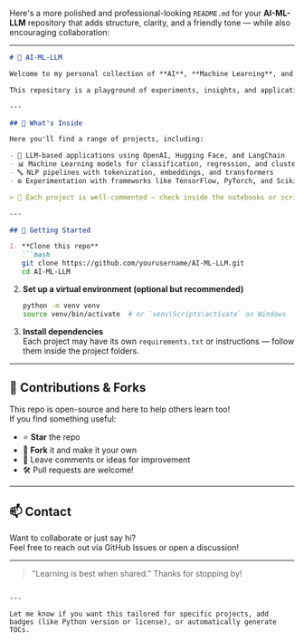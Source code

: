 Here's a more polished and professional-looking `README.md` for your **AI-ML-LLM** repository that adds structure, clarity, and a friendly tone — while also encouraging collaboration:

---

```markdown
# 🤖 AI-ML-LLM

Welcome to my personal collection of **AI**, **Machine Learning**, and **Large Language Model (LLM)** projects!

This repository is a playground of experiments, insights, and applications I've worked on as I grow my skills in data science, deep learning, and modern LLM frameworks. Feel free to explore, learn from, and adapt anything you find useful.

---

## 📁 What's Inside

Here you'll find a range of projects, including:

- 🤖 LLM-based applications using OpenAI, Hugging Face, and LangChain
- 📊 Machine Learning models for classification, regression, and clustering
- 🔤 NLP pipelines with tokenization, embeddings, and transformers
- ⚙️ Experimentation with frameworks like TensorFlow, PyTorch, and Scikit-learn

> 📌 Each project is well-commented — check inside the notebooks or scripts for detailed explanations and learnings.

---

## 🚀 Getting Started

1. **Clone this repo**  
   ```bash
   git clone https://github.com/yourusername/AI-ML-LLM.git
   cd AI-ML-LLM
   ```

2. **Set up a virtual environment (optional but recommended)**  
   ```bash
   python -m venv venv
   source venv/bin/activate  # or `venv\Scripts\activate` on Windows
   ```

3. **Install dependencies**  
   Each project may have its own `requirements.txt` or instructions — follow them inside the project folders.

---

## 🤝 Contributions & Forks

This repo is open-source and here to help others learn too!  
If you find something useful:

- ⭐ **Star** the repo
- 🍴 **Fork** it and make it your own
- 💬 Leave comments or ideas for improvement
- 🛠️ Pull requests are welcome!

---

## 📫 Contact

Want to collaborate or just say hi?  
Feel free to reach out via GitHub Issues or open a discussion!

---

> "Learning is best when shared." Thanks for stopping by!
```

---

Let me know if you want this tailored for specific projects, add badges (like Python version or license), or automatically generate TOCs.
